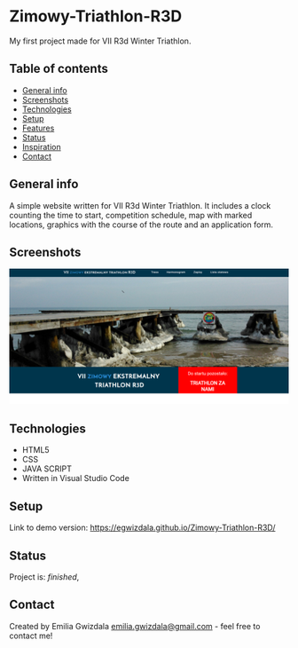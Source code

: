 # Zimowy-Triathlon-R3D
My first project made for VII R3d Winter Triathlon.

## Table of contents
* [General info](#general-info)
* [Screenshots](#screenshots)
* [Technologies](#technologies)
* [Setup](#setup)
* [Features](#features)
* [Status](#status)
* [Inspiration](#inspiration)
* [Contact](#contact)

## General info
A simple website written for VII R3d Winter Triathlon. It includes a clock counting the time to start, competition schedule, map with marked locations, graphics with the course of the route and an application form. 

## Screenshots
![Triathlon_R3D](./img/Triathlon_R3D.png)

## Technologies
* HTML5
* CSS
* JAVA SCRIPT
* Written in Visual Studio Code

## Setup
Link to demo version: https://egwizdala.github.io/Zimowy-Triathlon-R3D/

## Status
Project is: _finished_,

## Contact
Created by Emilia Gwizdala emilia.gwizdala@gmail.com - feel free to contact me!
